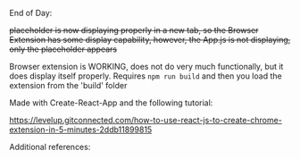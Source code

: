 End of Day:

~~placeholder is now displaying properly in a new tab, so the Browser Extension has some display capability, however, the App.js is not displaying, only the placeholder appears~~

Browser extension is WORKING, does not do very much functionally, but it does display itself properly.  Requires ```npm run build``` and then you load the extension from the 'build' folder

Made with Create-React-App and the following tutorial:

https://levelup.gitconnected.com/how-to-use-react-js-to-create-chrome-extension-in-5-minutes-2ddb11899815

Additional references:

